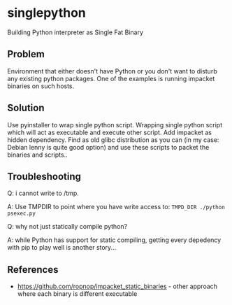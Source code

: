 # singlepython
Building Python interpreter as Single Fat Binary

## Problem

Environment that either doesn't have Python or you don't want to disturb any existing python packages. One of the examples is running impacket binaries on such hosts.

## Solution

Use pyinstaller to wrap single python script. Wrapping single python script which will act as executable and execute other script. Add impacket as hidden dependency.
Find as old glibc distribution as you can (in my case: Debian lenny is quite good option) and use these scripts to packet the binaries and scripts..

## Troubleshooting

Q: i cannot write to /tmp.

A: Use TMPDIR to point where you have write access to: ```TMPD_DIR ./python psexec.py```


Q: why not just statically compile python?

A: while Python has support for static compiling, getting every depedency with pip to play well is another story...

## References
  - https://github.com/ropnop/impacket_static_binaries - other approach where each binary is different executable





